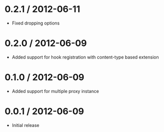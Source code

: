 
0.2.1 / 2012-06-11 
==================

  * Fixed dropping options

0.2.0 / 2012-06-09 
==================

  * Added support for hook registration with content-type based extension

0.1.0 / 2012-06-09 
==================

  * Added support for multiple proxy instance

0.0.1 / 2012-06-09 
==================

  * Initial release
